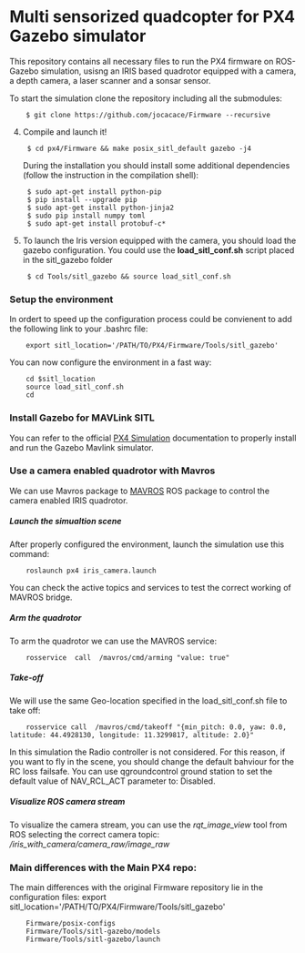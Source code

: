 # Multi sensorized quadcopter for PX4 Gazebo simulator 

This repository contains all necessary files to run the PX4 firmware on ROS-Gazebo simulation, usisng an IRIS based quadrotor equipped with a camera, a depth camera, a laser scanner and a sonsar sensor. 

To start the simulation clone the repository including all the submodules:
		
        $ git clone https://github.com/jocacace/Firmware --recursive
        
4. Compile and launch it!		
		
        $ cd px4/Firmware && make posix_sitl_default gazebo -j4

    During the installation you should install some additional dependencies (follow the instruction in the compilation shell):
    
        $ sudo apt-get install python-pip
        $ pip install --upgrade pip
        $ sudo apt-get install python-jinja2
        $ sudo pip install numpy toml
        $ sudo apt-get install protobuf-c*


5. To launch the Iris version equipped with the camera, you should load the gazebo configuration. You could use the __load_sitl_conf.sh__ script placed in the sitl_gazebo folder

		$ cd Tools/sitl_gazebo && source load_sitl_conf.sh
   

### Setup the environment
In ordert to speed up the configuration process could be convienent to add the following link to your .bashrc file:

		export sitl_location='/PATH/TO/PX4/Firmware/Tools/sitl_gazebo'
		
You can now configure the environment in a fast way:
	
		cd $sitl_location
		source load_sitl_conf.sh
		cd    

### Install Gazebo for MAVLink SITL

You can refer to the official [PX4 Simulation](https://dev.px4.io/en/simulation/) documentation to properly install and run the Gazebo Mavlink simulator.

### Use a camera enabled quadrotor with Mavros
We can use Mavros package to [MAVROS](http://wiki.ros.org/mavros) ROS package to control the camera enabled IRIS quadrotor.

##### Launch the simualtion scene
After properly configured the environment, launch the simulation use this command:

		roslaunch px4 iris_camera.launch

You can check the active topics and services to test the correct working of MAVROS bridge. 

##### Arm the quadrotor

To arm the quadrotor we can use the MAVROS service:

		rosservice  call  /mavros/cmd/arming "value: true"
 
##### Take-off
We will use the same Geo-location specified in the load_sitl_conf.sh file to take off:

		rosservice call  /mavros/cmd/takeoff "{min_pitch: 0.0, yaw: 0.0, latitude: 44.4928130, longitude: 11.3299817, altitude: 2.0}" 

In this simulation the Radio controller is not considered. For this reason, if you want to fly in the scene, you should change the default bahviour for the RC loss failsafe. You can use qgroundcontrol ground station to set the default value of NAV_RCL_ACT parameter to: Disabled.

##### Visualize ROS camera stream

To visualize the camera stream, you can use the _rqt_image_view_ tool from ROS selecting the correct camera topic: _/iris_with_camera/camera_raw/image_raw_ 

### Main differences with the Main PX4 repo:
The main differences with the original Firmware repository lie in the configuration files:
		export sitl_location='/PATH/TO/PX4/Firmware/Tools/sitl_gazebo'

		Firmware/posix-configs
		Firmware/Tools/sitl-gazebo/models
		Firmware/Tools/sitl-gazebo/launch



